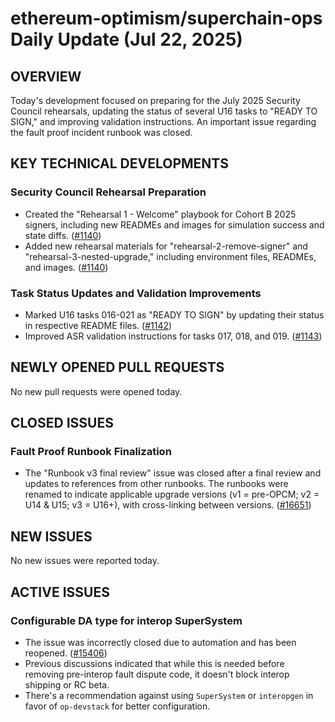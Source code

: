 # ethereum-optimism/superchain-ops Daily Update (Jul 22, 2025)
## OVERVIEW 
Today's development focused on preparing for the July 2025 Security Council rehearsals, updating the status of several U16 tasks to "READY TO SIGN," and improving validation instructions. An important issue regarding the fault proof incident runbook was closed.

## KEY TECHNICAL DEVELOPMENTS

### Security Council Rehearsal Preparation
- Created the "Rehearsal 1 - Welcome" playbook for Cohort B 2025 signers, including new READMEs and images for simulation success and state diffs. ([#1140](https://github.com/ethereum-optimism/superchain-ops/pull/1140))
- Added new rehearsal materials for "rehearsal-2-remove-signer" and "rehearsal-3-nested-upgrade," including environment files, READMEs, and images. ([#1140](https://github.com/ethereum-optimism/superchain-ops/pull/1140))

### Task Status Updates and Validation Improvements
- Marked U16 tasks 016-021 as "READY TO SIGN" by updating their status in respective README files. ([#1142](https://github.com/ethereum-optimism/superchain-ops/pull/1142))
- Improved ASR validation instructions for tasks 017, 018, and 019. ([#1143](https://github.com/ethereum-optimism/superchain-ops/pull/1143))

## NEWLY OPENED PULL REQUESTS
No new pull requests were opened today.

## CLOSED ISSUES

### Fault Proof Runbook Finalization
- The "Runbook v3 final review" issue was closed after a final review and updates to references from other runbooks. The runbooks were renamed to indicate applicable upgrade versions (v1 = pre-OPCM; v2 = U14 & U15; v3 = U16+), with cross-linking between versions. ([#16651](https://github.com/ethereum-optimism/superchain-ops/issues/16651))

## NEW ISSUES
No new issues were reported today.

## ACTIVE ISSUES

### Configurable DA type for interop SuperSystem
- The issue was incorrectly closed due to automation and has been reopened. ([#15406](https://github.com/ethereum-optimism/superchain-ops/issues/15406))
- Previous discussions indicated that while this is needed before removing pre-interop fault dispute code, it doesn't block interop shipping or RC beta.
- There's a recommendation against using `SuperSystem` or `interopgen` in favor of `op-devstack` for better configuration.